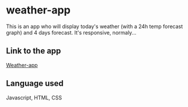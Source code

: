 # weather-app

This is an app who will display today's weather (with a 24h temp forecast graph) and 4 days forecast.
It's responsive, normaly...

## Link to the app

[Weather-app](https://luuduc34.github.io/weather-app/)

## Language used

Javascript, HTML, CSS
